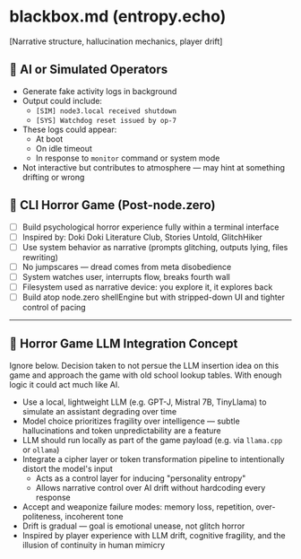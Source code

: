 # blackbox.md (entropy.echo)

[Narrative structure, hallucination mechanics, player drift]



## 🤖 AI or Simulated Operators

- Generate fake activity logs in background
- Output could include:
  - `[SIM] node3.local received shutdown`
  - `[SYS] Watchdog reset issued by op-7`
- These logs could appear:
  - At boot
  - On idle timeout
  - In response to `monitor` command or system mode
- Not interactive but contributes to atmosphere — may hint at something drifting or wrong




## 🧨 CLI Horror Game (Post-node.zero)
- [ ] Build psychological horror experience fully within a terminal interface
- [ ] Inspired by: Doki Doki Literature Club, Stories Untold, GlitchHiker
- [ ] Use system behavior as narrative (prompts glitching, outputs lying, files rewriting)
- [ ] No jumpscares — dread comes from meta disobedience
- [ ] System watches user, interrupts flow, breaks fourth wall
- [ ] Filesystem used as narrative device: you explore it, it explores back
- [ ] Build atop node.zero shellEngine but with stripped-down UI and tighter control of pacing

---

## 🧠 Horror Game LLM Integration Concept

Ignore below. Decision taken to not persue the LLM insertion idea on this game and approach the game with old school lookup tables. With enough logic it could act much like AI.

- Use a local, lightweight LLM (e.g. GPT-J, Mistral 7B, TinyLlama) to simulate an assistant degrading over time
- Model choice prioritizes fragility over intelligence — subtle hallucinations and token unpredictability are a feature
- LLM should run locally as part of the game payload (e.g. via `llama.cpp` or `ollama`)
- Integrate a cipher layer or token transformation pipeline to intentionally distort the model's input
  - Acts as a control layer for inducing "personality entropy"
  - Allows narrative control over AI drift without hardcoding every response
- Accept and weaponize failure modes: memory loss, repetition, over-politeness, incoherent tone
- Drift is gradual — goal is emotional unease, not glitch horror
- Inspired by player experience with LLM drift, cognitive fragility, and the illusion of continuity in human mimicry

